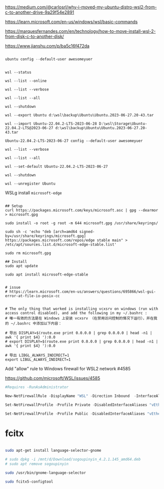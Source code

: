 https://medium.com/@carlosrl/why-i-moved-my-ubuntu-distro-wsl2-from-c-to-another-drive-9a29f54e2891

https://learn.microsoft.com/en-us/windows/wsl/basic-commands

https://marquesfernandes.com/en/technology/how-to-move-install-wsl-2-from-disk-c-to-another-disk/

https://www.jianshu.com/p/ba5c16f472da

```powershell

ubuntu config --default-user awesomeyuer

```


```dos

wsl --status

wsl --list --online

wsl --list --verbose

wsl --list --all

wsl --shutdown

wsl --export Ubuntu d:\wsl\backup\Ubuntu\Ubuntu.2023-06-27.20-43.tar

wsl --import Ubuntu-22.04.2-LTS-2023-06-28 D:\wsl\Storage\Ubuntu-22.04.2-LTS@2023-06-27 d:\wsl\backup\Ubuntu\Ubuntu.2023-06-27.20-43.tar

Ubuntu-22.04.2-LTS-2023-06-27 config --default-user awesomeyuer

wsl --list --verbose

wsl --list --all

wsl --set-default Ubuntu-22.04.2-LTS-2023-06-27

wsl --shutdown

wsl --unregister Ubuntu

```

WSLg install `microsoft-edge`

```

## Setup
curl https://packages.microsoft.com/keys/microsoft.asc | gpg --dearmor > microsoft.gpg

sudo install -o root -g root -m 644 microsoft.gpg /usr/share/keyrings/

sudo sh -c 'echo "deb [arch=amd64 signed-by=/usr/share/keyrings/microsoft.gpg] https://packages.microsoft.com/repos/edge stable main" > /etc/apt/sources.list.d/microsoft-edge-stable.list'

sudo rm microsoft.gpg

## Install
sudo apt update

sudo apt install microsoft-edge-stable


# issue
# https://learn.microsoft.com/en-us/answers/questions/695866/wsl-gui-error-at-file-io-posix-cc


# The only thing that worked is installing vcxsrv on windows (run with access control disabled), and add the following in my ~/.bashrc :
# 唯一有效的方法是在 Windows 上安装 vcxsrv （在禁用访问控制的情况下运行），并在我的 ~/.bashrc 中添加以下内容：

# 导出 DISPLAY=$(route.exe print 0.0.0.0 | grep 0.0.0.0 | head -n1 | awk '{ print $4} '):0.0
# export DISPLAY=$(route.exe print 0.0.0.0 | grep 0.0.0.0 | head -n1 | awk '{ print $4} '):0.0

# 导出 LIBGL_ALWAYS_INDIRECT=1
export LIBGL_ALWAYS_INDIRECT=1

```

Add "allow" rule to Windows firewall for WSL2 network #4585

https://github.com/microsoft/WSL/issues/4585

```powershell
#Requires -RunAsAdministrator

New-NetFirewallRule -DisplayName "WSL" -Direction Inbound  -InterfaceAlias "vEthernet (WSL)"  -Action Allow

Set-NetFirewallProfile -Profile Private -DisabledInterfaceAliases "vEthernet (WSL)"

Set-NetFirewallProfile -Profile Public -DisabledInterfaceAliases "vEthernet (WSL)"

```

# fcitx

```sh

sudo apt-get install language-selector-gnome

# sudo dpkg -i /mnt/d/Download/sogoupinyin_4.2.1.145_amd64.deb
# sudo apt remove sogoupinyin

sudo /usr/bin/gnome-language-selector

sudo fcitx5-configtool

```




